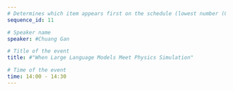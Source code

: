 ```yaml
---
# Determines which item appears first on the schedule (lowest number (0) appears first)
sequence_id: 11

# Speaker name
speaker: #Chuang Gan

# Title of the event
title: #"When Large Language Models Meet Physics Simulation"

# Time of the event
time: 14:00 - 14:30
---
```

